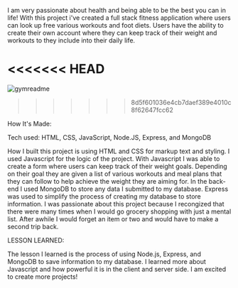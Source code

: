 
I am very passionate about health and being able to be the best you can in life! With this project i've created a full stack fitness application where users can look up free various workouts and foot diets. Users have the ability to create their own account where they can keep track of their weight and workouts to they include into their daily life.

<<<<<<< HEAD
=======
![gymreadme](https://user-images.githubusercontent.com/107250690/201419244-70b6b64f-ea41-4097-8fed-1e727b6f783d.jpeg)
>>>>>>> 8d5f601036e4cb7daef389e4010c8f62647fcc62



How It's Made:

Tech used: HTML, CSS, JavaScript, Node.JS, Express, and MongoDB

How I built this project is using HTML and CSS for markup text and styling. I used Javascript for the logic of the project. With Javascript I was able to create a form where users can keep track of their weight goals. Depending on their goal they are given a list of various workouts and meal plans that they can follow to help achieve the weight they are aiming for. In the back-end I used MongoDB to store any data I submitted to my database. Express was used to simplify the process of creating my database to store information. I was passionate about this project because I recongized that there were many times when I would go grocery shopping with just a mental list. After awhile I would forget an item or two and would have to make a second trip back.

LESSON LEARNED:

The lesson I learned is the process of using Node.js, Express, and MongoDB to save information to my database. I learned more about Javascript and how powerful it is in the client and server side. I am excited to create more projects!



